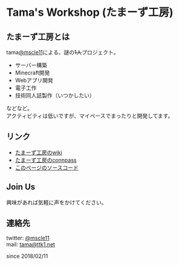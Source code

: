 # Tama's Workshop (たまーず工房)
## たまーず工房とは
tama[@mscle11](https://twitter.com/mscle11)による、謎の~~1人~~プロジェクト。  
- サーバー構築
- Minecraft開発
- Webアプリ開発
- 電子工作
- 技術同人誌製作（いつかしたい）

などなど。  
アクティビティは低いですが、マイペースでまったりと開発してます。

## リンク
- [たまーず工房のwiki](https://github.com/ttk1/tamas-workshop/wiki)
- [たまーず工房のconnpass](https://tamas-workshop.connpass.com)
- [このページのソースコード](https://github.com/ttk1/tamas-workshop)

## Join Us
興味があれば気軽に声をかけてください。 

## 連絡先  
twitter: [@mscle11](https://twitter.com/mscle11)  
mail: [tama@ttk1.net](mailto:tama@ttk1.net)  

since 2018/02/11
